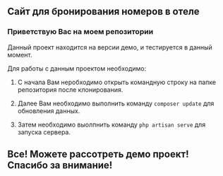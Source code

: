 ## Сайт для бронирования номеров в отеле

### Приветствую Вас на моем репозитории

Данный проект находится на версии демо, и тестируется в данный момент.

Для работы с данным проектом необходимо:

1. С начала Вам неробходимо открыть командную строку на папке репозитория после клонирования.

1. Далее Вам необходимо выполнить команду `composer update` для обновления данных.

1. Затем необходимо выолпнить команду `php artisan serve` для запуска сервера.

## Все! Можете рассотреть демо проект! Спасибо за внимание!
